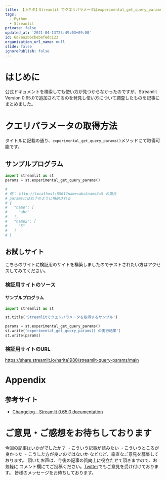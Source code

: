 ```yaml
---
title: 【小ネタ】Streamlit でクエリパラメータはexperimental_get_query_paramsで取得できる
tags:
  - Python
  - Streamlit
private: false
updated_at: '2021-04-13T23:49:03+09:00'
id: 6d7aa2b6cbebafedc123
organization_url_name: null
slide: false
ignorePublish: false
---
```

# はじめに
公式ドキュメントを検索しても使い方が見つからなかったのですが、Streamlit Version 0.65.0で追加されてるのを発見し使い方について調査したものを記事にまとめました。

# クエリパラメータの取得方法
タイトルに記載の通り、`experimental_get_query_params()`メソッドにて取得可能です。

## サンプルプログラム
```python:streamlit_app.py
import streamlit as st
params = st.experimental_get_query_params()

#
# 例： http://localhost:8501?name=abc&name2=5 の場合
# paramsには以下のように格納される
# {
#   "name": [
#     "abc"
#   ],
#   "name2": [
#     "5"
#   ]
# }
```

## お試しサイト
こちらのサイトに検証用のサイトを構築しましたのでテストされたい方はアクセスしてみてください。

### 検証用サイトのソース
#### サンプルプログラム
```python:streamlit_app.py
import streamlit as st

st.title('Streamlitでクエリパラメータを取得するサンプル')

params = st.experimental_get_query_params()
st.write('experimental_get_query_params() の実行結果')
st.write(params)
```

### 検証用サイトのURL
https://share.streamlit.io/narita1980/streamlit-query-params/main

# Appendix
## 参考サイト
- [Changelog - Streamlit 0.65.0 documentation](https://docs.streamlit.io/en/stable/changelog.html?highlight=query%20param#version-0-65-0)

# ご意見・ご感想をお待ちしております
今回の記事はいかがでしたか？
・こういう記事が読みたい
・こういうところが良かった
・こうした方が良いのではないか
などなど、率直なご意見を募集しております。
頂いたお声は、今後の記事の質向上に役立たせて頂きますので、お気軽に
コメント欄にてご投稿ください。[Twitter](https://twitter.com/narinarita1980)でもご意見を受け付けております。
皆様のメッセージをお待ちしております。
